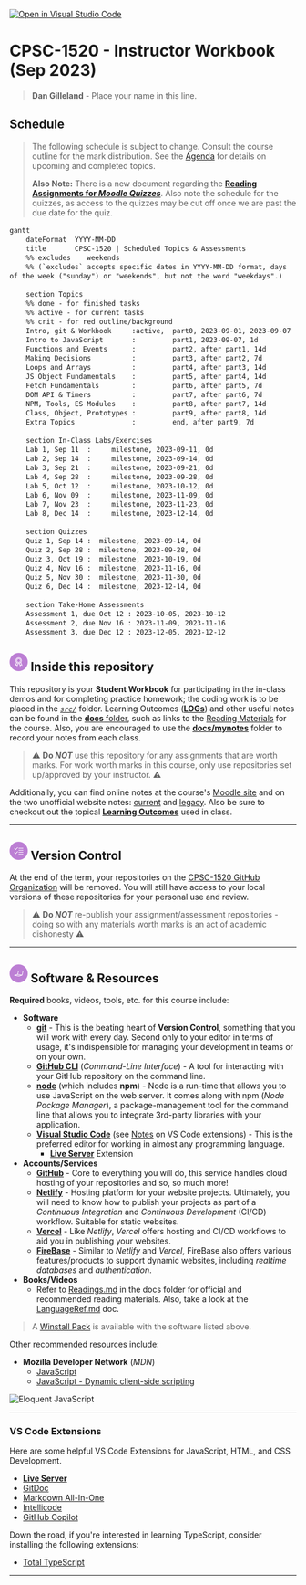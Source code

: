 [![Open in Visual Studio Code](https://classroom.github.com/assets/open-in-vscode-718a45dd9cf7e7f842a935f5ebbe5719a5e09af4491e668f4dbf3b35d5cca122.svg)](https://classroom.github.com/online_ide?assignment_repo_id=11711061&assignment_repo_type=AssignmentRepo)
# CPSC-1520 - **Instructor Workbook** (Sep 2023)

> **Dan Gilleland** - Place your name in this line.

## Schedule

> The following schedule is subject to change. Consult the course outline for the mark distribution. See the [Agenda](./Agenda.md) for details on upcoming and completed topics.
>
> **Also Note:** There is a new document regarding the [**Reading Assignments for *Moodle Quizzes***](./docs/ReadingAssessments.md). Also note the schedule for the quizzes, as access to the quizzes may be cut off once we are past the due date for the quiz.

```mermaid
gantt
    dateFormat  YYYY-MM-DD
    title       CPSC-1520 | Scheduled Topics & Assessments
    %% excludes    weekends
    %% (`excludes` accepts specific dates in YYYY-MM-DD format, days of the week ("sunday") or "weekends", but not the word "weekdays".)

    section Topics
    %% done - for finished tasks
    %% active - for current tasks
    %% crit - for red outline/background
    Intro, git & Workbook     :active,  part0, 2023-09-01, 2023-09-07
    Intro to JavaScript       :         part1, 2023-09-07, 1d
    Functions and Events      :         part2, after part1, 14d
    Making Decisions          :         part3, after part2, 7d
    Loops and Arrays          :         part4, after part3, 14d
    JS Object Fundamentals    :         part5, after part4, 14d
    Fetch Fundamentals        :         part6, after part5, 7d
    DOM API & Timers          :         part7, after part6, 7d
    NPM, Tools, ES Modules    :         part8, after part7, 14d
    Class, Object, Prototypes :         part9, after part8, 14d
    Extra Topics              :         end, after part9, 7d 

    section In-Class Labs/Exercises
    Lab 1, Sep 11  :     milestone, 2023-09-11, 0d
    Lab 2, Sep 14  :     milestone, 2023-09-14, 0d
    Lab 3, Sep 21  :     milestone, 2023-09-21, 0d
    Lab 4, Sep 28  :     milestone, 2023-09-28, 0d
    Lab 5, Oct 12  :     milestone, 2023-10-12, 0d
    Lab 6, Nov 09  :     milestone, 2023-11-09, 0d
    Lab 7, Nov 23  :     milestone, 2023-11-23, 0d
    Lab 8, Dec 14  :     milestone, 2023-12-14, 0d

    section Quizzes
    Quiz 1, Sep 14 :  milestone, 2023-09-14, 0d
    Quiz 2, Sep 28 :  milestone, 2023-09-28, 0d
    Quiz 3, Oct 19 :  milestone, 2023-10-19, 0d
    Quiz 4, Nov 16 :  milestone, 2023-11-16, 0d
    Quiz 5, Nov 30 :  milestone, 2023-11-30, 0d
    Quiz 6, Dec 14 :  milestone, 2023-12-14, 0d

    section Take-Home Assessments
    Assessment 1, due Oct 12 : 2023-10-05, 2023-10-12
    Assessment 2, due Nov 16 : 2023-11-09, 2023-11-16
    Assessment 3, due Dec 12 : 2023-12-05, 2023-12-12

```

## ![Inside This Repo](./docs/images/level.png) Inside this repository

This repository is your **Student Workbook** for participating in the in-class demos and for completing practice homework; the coding work is to be placed in the [*`src/`*](./src/ReadMe.md) folder. Learning Outcomes ([**LOGs**](./docs/logs/ReadMe.md)) and other useful notes can be found in the [**docs** folder](./docs), such as links to the [Reading Materials](./docs/Readings.md) for the course. Also, you are encouraged to use the [**docs/mynotes**](./docs/mynotes/ReadMe.md) folder to record your notes from each class.

> :warning: **Do *NOT*** use this repository for any assignments that are worth marks. For work worth marks in this course, only use repositories set up/approved by your instructor. :warning:

Additionally, you can find online notes at the course's [Moodle site](https://moodle.nait.ca) and on the two unofficial website notes: [current](https://cpsc-1520.github.io/cpsc1520/) and [legacy](https://cpsc-1520.github.io). Also be sure to checkout out the topical [**Learning Outcomes**](https://cpsc-1520.github.io/LOGs.html) used in class.

----

## ![Version Control](./docs/images/tasks.png) Version Control

At the end of the term, your repositories on the [CPSC-1520 GitHub Organization](https://github.com/CPSC-1520) will be removed. You will still have access to your local versions of these repositories for your personal use and review.

> :warning: **Do *NOT*** re-publish your assignment/assessment repositories - doing so with any materials worth marks is an act of academic dishonesty :warning:

----

## ![Software et.al.](./docs/images/code.png) Software & Resources

**Required** books, videos, tools, etc. for this course include:

- **Software**
  - [**git**](https://git-scm.com/downloads) - This is the beating heart of **Version Control**, something that you will work with every day. Second only to your editor in terms of usage, it's indispensible for managing your development in teams or on your own.
  - [**GitHub CLI**](https://cli.github.com/) (*Command-Line Interface*) - A tool for interacting with your GitHub repository on the command line.
  - [**node**](https://nodejs.org/en/download/) (which includes **npm**) - Node is a run-time that allows you to use JavaScript on the web server. It comes along with npm (*Node Package Manager*), a package-management tool for the command line that allows you to integrate 3rd-party libraries with your application.
  - [**Visual Studio Code**](https://code.visualstudio.com) (see [Notes](#vs-code-extensions) on VS Code extensions) - This is the preferred editor for working in almost any programming language.
    - [**Live Server**](https://marketplace.visualstudio.com/items?itemName=ritwickdey.LiveServer) Extension
- **Accounts/Services**
  - [**GitHub**](https://github.com) - Core to everything you will do, this service handles cloud hosting of your repositories and so, so much more!
  - [**Netlify**](https://www.netlify.com/) - Hosting platform for your website projects. Ultimately, you will need to know how to publish your projects as part of a *Continuous Integration* and *Continuous Development* (CI/CD) workflow. Suitable for static websites.
  - [**Vercel**](https://vercel.com/) - Like *Netlify*, *Vercel* offers hosting and CI/CD workflows to aid you in publishing your websites.
  - [**FireBase**](https://firebase.google.com/) - Similar to *Netlify* and *Vercel*, FireBase also offers various features/products to support dynamic websites, including *realtime databases* and *authentication*.
- **Books/Videos**
  - Refer to [Readings.md](./docs/Readings.md) in the docs folder for official and recommended reading materials. Also, take a look at the [LanguageRef.md](./docs/LanguageRef.md) doc.

> A [Winstall Pack](https://winstall.app/packs/Kk3wzlS33) is available with the software listed above.

Other recommended resources include:

- **Mozilla Developer Network** (*MDN*)
  - [JavaScript](https://developer.mozilla.org/en-US/docs/Web/JavaScript)
  - [JavaScript - Dynamic client-side scripting](https://developer.mozilla.org/en-US/docs/Learn/JavaScript)

![Eloquent JavaScript](https://eloquentjavascript.net/img/cover.jpg)

----

### VS Code Extensions

Here are some helpful VS Code Extensions for JavaScript, HTML, and CSS Development.

- [**Live Server**](https://marketplace.visualstudio.com/items?itemName=ritwickdey.LiveServer)
- [GitDoc](https://marketplace.visualstudio.com/items?itemName=vsls-contrib.gitdoc)
- [Markdown All-In-One](https://marketplace.visualstudio.com/items?itemName=yzhang.markdown-all-in-one)
- [Intellicode](https://marketplace.visualstudio.com/items?itemName=VisualStudioExptTeam.vscodeintellicode)
- [GitHub Copilot](https://marketplace.visualstudio.com/items?itemName=GitHub.copilot)

Down the road, if you're interested in learning TypeScript, consider installing the following extensions:

- [Total TypeScript](https://marketplace.visualstudio.com/items?itemName=mattpocock.ts-error-translator)

----

